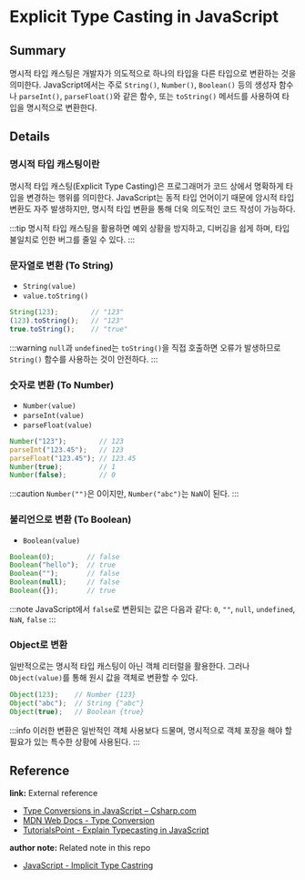 # Explicit Type Casting in JavaScript
<!-- 
TIL을 작성할 때에는 해당 노트의 제목과 관련한 내용만 작성합니다.
추가적인 개념을 설명할 필요가 있다면, 해당 개념에 대한 노트를 새롭게 작성합니다.
이후 해당 개념 노트를 Reference에 링크합니다.

ex) 버블 정렬에 대해 설명하기 위해, Array 자료형을 설명해야할 경우 -> Array 노트 생성
-->

## Summary
명시적 타입 캐스팅은 개발자가 의도적으로 하나의 타입을 다른 타입으로 변환하는 것을 의미한다. JavaScript에서는 주로 `String()`, `Number()`, `Boolean()` 등의 생성자 함수나 `parseInt()`, `parseFloat()`와 같은 함수, 또는 `toString()` 메서드를 사용하여 타입을 명시적으로 변환한다.

## Details

### 명시적 타입 캐스팅이란
명시적 타입 캐스팅(Explicit Type Casting)은 프로그래머가 코드 상에서 명확하게 타입을 변경하는 행위를 의미한다. JavaScript는 동적 타입 언어이기 때문에 암시적 타입 변환도 자주 발생하지만, 명시적 타입 변환을 통해 더욱 의도적인 코드 작성이 가능하다.

:::tip
명시적 타입 캐스팅을 활용하면 예외 상황을 방지하고, 디버깅을 쉽게 하며, 타입 불일치로 인한 버그를 줄일 수 있다.
:::

### 문자열로 변환 (To String)
- `String(value)`
- `value.toString()`

```js
String(123);        // "123"
(123).toString();   // "123"
true.toString();    // "true"
```

:::warning
`null`과 `undefined`는 `toString()`을 직접 호출하면 오류가 발생하므로 `String()` 함수를 사용하는 것이 안전하다.
:::

### 숫자로 변환 (To Number)
- `Number(value)`
- `parseInt(value)`
- `parseFloat(value)`

```js
Number("123");        // 123
parseInt("123.45");   // 123
parseFloat("123.45"); // 123.45
Number(true);         // 1
Number(false);        // 0
```

:::caution
`Number("")`은 0이지만, `Number("abc")`는 `NaN`이 된다.
:::

### 불리언으로 변환 (To Boolean)
- `Boolean(value)`

```js
Boolean(0);        // false
Boolean("hello");  // true
Boolean("");       // false
Boolean(null);     // false
Boolean({});       // true
```

:::note
JavaScript에서 `false`로 변환되는 값은 다음과 같다: `0`, `""`, `null`, `undefined`, `NaN`, `false`
:::

### Object로 변환
일반적으로는 명시적 타입 캐스팅이 아닌 객체 리터럴을 활용한다. 그러나 `Object(value)`를 통해 원시 값을 객체로 변환할 수 있다.

```js
Object(123);    // Number {123}
Object("abc");  // String {"abc"}
Object(true);   // Boolean {true}
```

:::info
이러한 변환은 일반적인 객체 사용보다 드물며, 명시적으로 객체 포장을 해야 할 필요가 있는 특수한 상황에 사용된다.
:::

## Reference

**link:** External reference
- [Type Conversions in JavaScript – Csharp.com](https://www.csharp.com/article/type-conversions-in-javascript/)
- [MDN Web Docs - Type Conversion](https://developer.mozilla.org/en-US/docs/Glossary/Type_Conversion)
- [TutorialsPoint - Explain Typecasting in JavaScript](https://www.tutorialspoint.com/explain-typecasting-in-javascript)

**author note:** Related note in this repo
- [JavaScript - Implicit Type Castring](./Implicit_Type_Casting.md)
